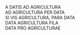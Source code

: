 A DATIS AD AGRICULTURA  
AD AGRICULTURA PER DATA  
SI VIS AGRICULTURA, PARA DATA  
DATA AGRICULTURA FILA  
DATA PRO AGRICULTURAE
